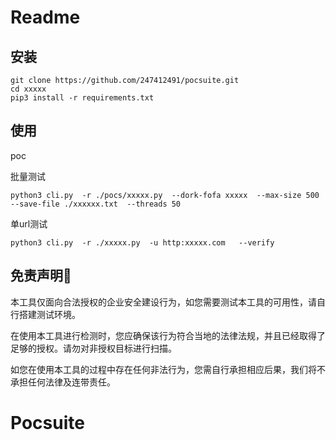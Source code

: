# Readme

## 安装

```
git clone https://github.com/247412491/pocsuite.git
cd xxxxx
pip3 install -r requirements.txt
```

## 使用

poc

批量测试

```
python3 cli.py  -r ./pocs/xxxxx.py  --dork-fofa xxxxx  --max-size 500 --save-file ./xxxxxx.txt  --threads 50
```

单url测试

```
python3 cli.py  -r ./xxxxx.py  -u http:xxxxx.com   --verify
```



## 免责声明🧐

本工具仅面向合法授权的企业安全建设行为，如您需要测试本工具的可用性，请自行搭建测试环境。

在使用本工具进行检测时，您应确保该行为符合当地的法律法规，并且已经取得了足够的授权。请勿对非授权目标进行扫描。

如您在使用本工具的过程中存在任何非法行为，您需自行承担相应后果，我们将不承担任何法律及连带责任。

# Pocsuite
